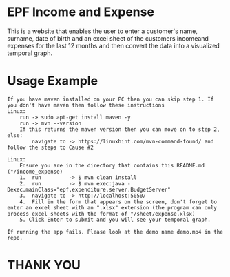 #                             EPF Income and Expense

This is a website that enables the user to enter a customer's name, surname, date of birth and an excel sheet of the customers incomeand expenses for the last 12 months and then convert the data into a visualized temporal graph.

#                                  Usage Example
<!-- STEP 1 -->
    If you have maven installed on your PC then you can skip step 1. If you don't have maven then follow these instructions
    Linux:
        run -> sudo apt-get install maven -y
        run -> mvn --version
        If this returns the maven version then you can move on to step 2, else:
            navigate to -> https://linuxhint.com/mvn-command-found/ and follow the steps to Cause #2


<!-- STEP 2 -->
    Linux:
        Ensure you are in the directory that contains this README.md ("/income_expense)
        1.  run         -> $ mvn clean install
        2.  run         -> $ mvn exec:java -Dexec.mainClass="epf.expenditure.server.BudgetServer"
        3.  navigate to -> http://localhost:5050/
        4.  Fill in the form that appears on the screen, don't forget to enter an excel sheet with an ".xlsx" extension (the program can only process excel sheets with the format of "/sheet/expense.xlsx)
        5. Click Enter to submit and you will see your temporal graph.

<!-- DEMO  -->
    If running the app fails. Please look at the demo name demo.mp4 in the repo.

#                             THANK YOU

    
